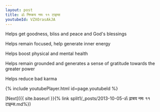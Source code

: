 ```yaml
---
layout: post
title: ॐ निष्क्रय नमः ११ टाइम्स
youtubeId: VZXOrasAkJA
---
```

 
 
Helps get goodness, bliss and peace and God's blessings
 
Helps remain focused, help generate inner energy 
 
Helps boost physical and mental health 
 
Helps remain grounded and generates a sense of gratitude towards the greater power 
 
Helps reduce bad karma
 
 
 
 


{% include youtubePlayer.html id=page.youtubeId %}
 
[Next]({{ site.baseurl }}{% link  split1/_posts/2013-10-05-ॐ ढ़ाबय नमः ११ टाइम्स.md%})
 
